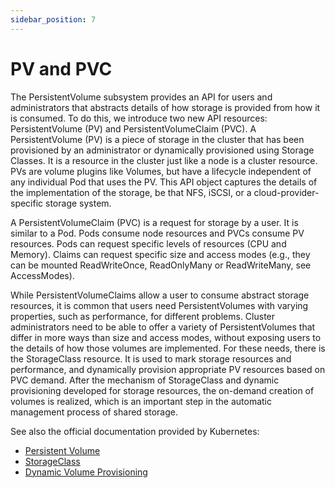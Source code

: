 ```yaml
---
sidebar_position: 7
---
```


# PV and PVC

The PersistentVolume subsystem provides an API for users and administrators that abstracts details of how storage is provided from how it is consumed. To do this, we introduce two new API resources: PersistentVolume (PV) and PersistentVolumeClaim (PVC). A PersistentVolume (PV) is a piece of storage in the cluster that has been provisioned by an administrator or dynamically provisioned using Storage Classes. It is a resource in the cluster just like a node is a cluster resource. PVs are volume plugins like Volumes, but have a lifecycle independent of any individual Pod that uses the PV. This API object captures the details of the implementation of the storage, be that NFS, iSCSI, or a cloud-provider-specific storage system.

A PersistentVolumeClaim (PVC) is a request for storage by a user. It is similar to a Pod. Pods consume node resources and PVCs consume PV resources. Pods can request specific levels of resources (CPU and Memory). Claims can request specific size and access modes (e.g., they can be mounted ReadWriteOnce, ReadOnlyMany or ReadWriteMany, see AccessModes).

While PersistentVolumeClaims allow a user to consume abstract storage resources, it is common that users need PersistentVolumes with varying properties, such as performance, for different problems. Cluster administrators need to be able to offer a variety of PersistentVolumes that differ in more ways than size and access modes, without exposing users to the details of how those volumes are implemented. For these needs, there is the StorageClass resource. It is used to mark storage resources and performance, and dynamically provision appropriate PV resources based on PVC demand. After the mechanism of StorageClass and dynamic provisioning developed for storage resources, the on-demand creation of volumes is realized, which is an important step in the automatic management process of shared storage.

See also the official documentation provided by Kubernetes:

- [Persistent Volume](https://kubernetes.io/zh/docs/concepts/storage/persistent-volumes/)
- [StorageClass](https://kubernetes.io/zh/docs/concepts/storage/storage-classes/)
- [Dynamic Volume Provisioning](https://kubernetes.io/zh/docs/concepts/storage/dynamic-provisioning/)